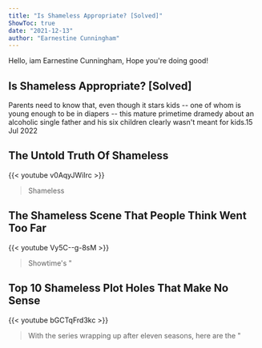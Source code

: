 ```yaml
---
title: "Is Shameless Appropriate? [Solved]"
ShowToc: true 
date: "2021-12-13"
author: "Earnestine Cunningham" 
---
```


Hello, iam Earnestine Cunningham, Hope you're doing good!
## Is Shameless Appropriate? [Solved]
 Parents need to know that, even though it stars kids -- one of whom is young enough to be in diapers -- this mature primetime dramedy about an alcoholic single father and his six children clearly wasn't meant for kids.15 Jul 2022

## The Untold Truth Of Shameless
{{< youtube v0AqyJWiIrc >}}
>Shameless

## The Shameless Scene That People Think Went Too Far
{{< youtube Vy5C--g-8sM >}}
>Showtime's "

## Top 10 Shameless Plot Holes That Make No Sense
{{< youtube bGCTqFrd3kc >}}
>With the series wrapping up after eleven seasons, here are the "

